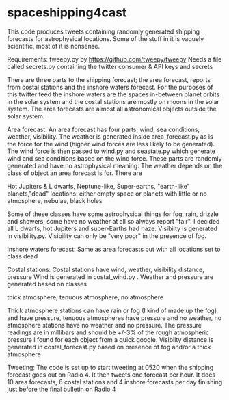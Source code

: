 # spaceshipping4cast
This code produces tweets containing randomly generated shipping forecasts for astrophysical locations. Some of the stuff in it is vaguely scientific, most of it is nonsense.

Requirements: tweepy.py by https://github.com/tweepy/tweepy
Needs a file called secrets.py containing the twitter consumer & API keys and secrets

There are three parts to the shipping forecast; the area forecast, reports from costal stations and the inshore waters forecast. For the purposes of this twitter feed the inshore waters are the spaces in-between planet orbits in the solar system and the costal stations are mostly on moons in the solar system. The area forecasts are almost all astronomical objects outside the solar system.

Area forecast:
An area forecast has four parts; wind, sea conditions, weather, visibility. The weather is generated inside area_forecast.py as is the force for the wind (higher wind forces are less likely to be generated). The wind force is then passed to wind.py and seastate.py which generate wind and sea conditions based on the wind force. These parts are randomly generated and have no astrophysical meaning. The weather depends on the class of object an area forecast is for. There are

  Hot Jupiters & L dwarfs, Neptune-like, Super-earths, "earth-like" planets,"dead" locations: either empty space or planets with little or no atmosphere, nebulae, black holes
  
Some of these classes have some astrophysical things for fog, rain, drizzle and showers, some have no weather at all so always report "fair". I decided all L dwarfs, hot Jupiters and super-Earths had haze.
Visibilty is generated in visibility.py. Visibility can only be "very poor" in the presence of fog.

Inshore waters forecast:
Same as area forecasts but with all locations set to class dead

Costal stations:
Costal stations have wind, weather, visibility distance, pressure
Wind is generated in costal_wind.py . Weather and pressure are generated based on classes

  thick atmosphere, tenuous atmosphere, no atmosphere

Thick atmosphere stations can have rain or fog (I kind of made up the fog) and have pressure, tenuous atmospheres have pressure and no weather, no atmosphere stations have no weather and no pressure. The pressure readings are in millibars and should be +/-3% of the rough atmospheric pressure I found for each object from a quick google.
Visibilty distance is generated in costal_forecast.py based on presence of fog and/or a thick atmosphere

Tweeting: The code is set up to start tweeting at 0520 when the shipping forecast goes out on Radio 4. It then tweets one forecast per hour. It does 10 area forecasts, 6 costal stations and 4 inshore forecasts per day finishing just before the final bulletin on Radio 4
